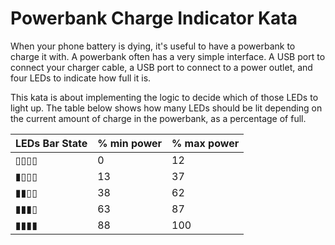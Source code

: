 # Powerbank Charge Indicator Kata

When your phone battery is dying, it's useful to have a powerbank to charge it with. A powerbank often has a very simple interface. A USB port to connect your charger cable, a USB port to connect to a power outlet, and four LEDs to indicate how full it is.

This kata is about implementing the logic to decide which of those LEDs to light up. The table below shows how many LEDs should be lit depending on the current amount of charge in the powerbank, as a percentage of full.

| LEDs Bar State | % min power | % max power |
| -------------- | ----------- | ----------- |
| ▯▯▯▯           | 0           | 12          |
| ▮▯▯▯           | 13          | 37          |
| ▮▮▯▯           | 38          | 62          |
| ▮▮▮▯           | 63          | 87          |
| ▮▮▮▮           | 88          | 100         |
